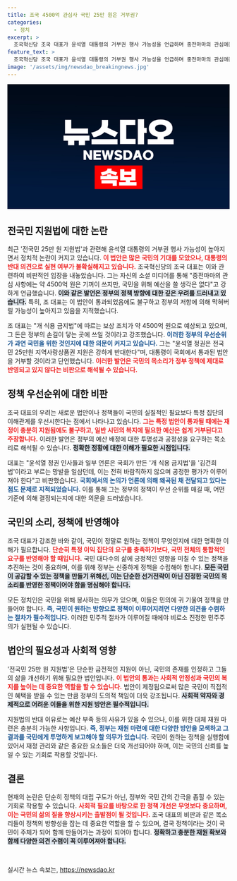 ```yaml
---
title: 조국 4500억 관심사 국민 25만 원은 거부권?
categories:
  - 정치
excerpt: >
  조국혁신당 조국 대표가 윤석열 대통령의 거부권 행사 가능성을 언급하며 중전마마의 관심에는 4500억 원을 아끼지 않지만, 국민을 위한 예산은 외면한다고 강력 비판했다.
feature_text: >
  조국혁신당 조국 대표가 윤석열 대통령의 거부권 행사 가능성을 언급하며 중전마마의 관심에는 4500억 원을 아끼지 않지만, 국민을 위한 예산은 외면한다고 강력 비판했다.
image: '/assets/img/newsdao_breakingnews.jpg'
---
```


<p><img src="/assets/img/newsdao_breakingnews.jpg" alt="ranknews 속보" /></p>

<h2 data-ke-size="size26">전국민 지원법에 대한 논란</h2>

<p data-ke-size="size16">최근 '전국민 25만 원 지원법'과 관련해 윤석열 대통령의 거부권 행사 가능성이 높아지면서 정치적 논란이 커지고 있습니다. <b><span style="color: #ee2323;">이 법안은 많은 국민의 기대를 모았으나, 대통령의 반대 의견으로 실현 여부가 불확실해지고 있습니다.</span></b> 조국혁신당의 조국 대표는 이와 관련하여 비판적인 입장을 내놓았습니다. 그는 자신의 소셜 미디어를 통해 "중전마마의 관심 사항에는 약 4500억 원은 기꺼이 쓰지만, 국민을 위해 예산을 쓸 생각은 없다"고 강하게 언급했습니다. <b><span style="background-color: #21538527;">이와 같은 발언은 정부의 정책 방향에 대한 깊은 우려를 드러내고 있습니다.</span></b> 특히, 조 대표는 이 법안이 통과되었음에도 불구하고 정부의 저항에 의해 막혀버릴 가능성이 높아지고 있음을 지적했습니다.</p>

<p data-ke-size="size16">조 대표는 "개 식용 금지법"에 따르는 보상 조치가 약 4500억 원으로 예상되고 있으며, 그 돈은 정부의 손길이 닿는 곳에 쓰일 것이라고 강조했습니다. <b><span style="color: #1a5490;">이러한 정부의 우선순위가 과연 국민을 위한 것인지에 대한 의문이 커지고 있습니다.</span></b> 그는 "윤석열 정권은 전국민 25만원 지역사랑상품권 지원은 강하게 반대한다"며, 대통령이 국회에서 통과된 법안을 거부할 것이라고 단언했습니다. <b><span style="color: #ee2323;">이러한 발언은 국민의 목소리가 정부 정책에 제대로 반영되고 있지 않다는 비판으로 해석될 수 있습니다.</span></b></p>

<h2 data-ke-size="size26">정책 우선순위에 대한 비판</h2>

<p data-ke-size="size16">조국 대표의 우려는 새로운 법안이나 정책들이 국민의 실질적인 필요보다 특정 집단의 이해관계를 우선시한다는 점에서 나타나고 있습니다. <b><span style="color: #ee2323;">그는 특정 법안이 통과될 때에는 재정이 충분히 지원됨에도 불구하고, 일반 시민의 복지에 필요한 예산은 쉽게 거부된다고 주장합니다.</span></b> 이러한 발언은 정부의 예산 배정에 대한 투명성과 공정성을 요구하는 목소리로 해석될 수 있습니다. <b><span style="background-color: #21538527;">정확한 정황에 대한 이해가 필요한 시점입니다.</span></b></p>

<p data-ke-size="size16">대표는 "윤석열 정권 인사들과 일부 언론은 국회가 만든 '개 식용 금지법'을 '김건희법'이라고 부르는 망발을 일삼던데, 이는 전혀 바람직하지 않으며 공정한 평가가 이루어져야 한다"고 비판했습니다. <b><span style="color: #1a5490;">국회에서의 논의가 언론에 의해 왜곡된 채 전달되고 있다는 점도 문제로 지적되었습니다.</span></b> 이를 통해 그는 정부의 정책이 우선 순위를 매길 때, 어떤 기준에 의해 결정되는지에 대한 의문을 드러냈습니다.</p>

<h2 data-ke-size="size26">국민의 소리, 정책에 반영해야</h2>

<p data-ke-size="size16">조국 대표가 강조한 바와 같이, 국민이 정말로 원하는 정책이 무엇인지에 대한 명확한 이해가 필요합니다. <b><span style="color: #ee2323;">단순히 특정 이익 집단의 요구를 충족하기보다, 국민 전체의 통합적인 요구를 반영해야 할 때입니다.</span></b> 국민 대다수의 삶에 긍정적인 영향을 미칠 수 있는 정책을 추진하는 것이 중요하며, 이를 위해 정부는 신중하게 정책을 수립해야 합니다. <b><span style="background-color: #21538527;">모든 국민이 공감할 수 있는 정책을 만들기 위해선, 이는 단순한 선거전략이 아닌 진정한 국민의 목소리를 반영한 정책이어야 함을 명심해야 합니다.</span></b></p>

<p data-ke-size="size16">모든 정치인은 국민을 위해 봉사하는 의무가 있으며, 이들은 민의에 귀 기울여 정책을 만들어야 합니다. <b><span style="color: #1a5490;">즉, 국민이 원하는 방향으로 정책이 이루어지려면 다양한 의견을 수렴하는 절차가 필수적입니다.</span></b> 이러한 민주적 절차가 이루어질 때에야 비로소 진정한 민주주의가 실현될 수 있습니다.</p>

<h2 data-ke-size="size26">법안의 필요성과 사회적 영향</h2>

<p data-ke-size="size16">'전국민 25만 원 지원법'은 단순한 금전적인 지원이 아닌, 국민의 존재를 인정하고 그들의 삶을 개선하기 위해 필요한 법안입니다. <b><span style="color: #ee2323;">이 법안의 통과는 사회적 안정성과 국민의 복지를 높이는 데 중요한 역할을 할 수 있습니다.</span></b> 법안이 제정됨으로써 많은 국민이 직접적인 혜택을 받을 수 있는 만큼 정부의 도의적 책임이 더욱 강조됩니다. <b><span style="background-color: #21538527;">사회적 약자와 경제적으로 어려운 이들을 위한 지원 방안은 필수적입니다.</span></b></p>

<p data-ke-size="size16">지원법의 반대 이유로는 예산 부족 등의 사유가 있을 수 있으나, 이를 위한 대체 재원 마련은 충분히 가능한 사항입니다. <b><span style="color: #1a5490;">즉, 정부는 재원 마련에 대한 다양한 방안을 모색하고 그 결과를 국민에게 투명하게 보고해야 할 의무가 있습니다.</span></b> 국민이 원하는 정책을 실행함에 있어서 재정 관리와 같은 중요한 요소들은 더욱 개선되어야 하며, 이는 국민의 신뢰를 높일 수 있는 기회로 작용할 것입니다.</p>

<h2 data-ke-size="size26">결론</h2>

<p data-ke-size="size16">현재의 논란은 단순히 정책의 대립 구도가 아닌, 정부와 국민 간의 간극을 좁힐 수 있는 기회로 작용할 수 있습니다. <b><span style="color: #ee2323;">사회적 필요를 바탕으로 한 정책 개선은 무엇보다 중요하며, 이는 국민의 삶의 질을 향상시키는 출발점이 될 것입니다.</span></b> 조국 대표의 비판과 같은 목소리들이 정책의 방향성을 잡는 데 중요한 역할을 할 수 있으며, 결국 정책이라는 것이 국민이 주체가 되어 함께 만들어가는 과정이 되어야 합니다. <b><span style="background-color: #21538527;">정확하고 충분한 재원 확보와 함께 다양한 의견 수렴이 꼭 이루어져야 합니다.</span></b></p>

<p data-ke-size="size16">&nbsp;</p>
실시간 뉴스 속보는, <a href="https://newsdao.kr" rel="dofollow">https://newsdao.kr</a>


